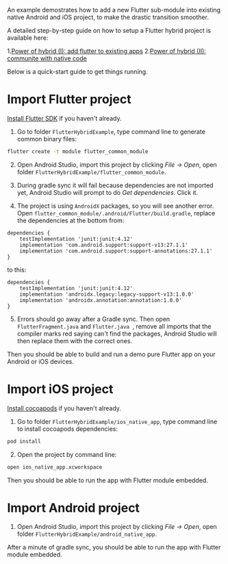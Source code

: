 An example demostrates how to add a new Flutter sub-module into existing native Android and iOS project, to make the drastic transition smoother.

A detailed step-by-step guide on how to setup a Flutter hybrid project is available here:

1.[Power of hybrid (I): add flutter to existing apps](http://tsuinte.ru/2019/make-a-flutter-hybrid-app-1/)
2.[Power of hybrid (II): communite with native code](http://tsuinte.ru/2019/make-a-flutter-hybrid-app-2/)

Below is a quick-start guide to get things running.

# Import Flutter project

[Install Flutter SDK](https://flutter.dev/docs/get-started/install) if you haven't already.

1. Go to folder `FlutterHybridExample`, type command line to generate common binary files:

```bash
flutter create -t module flutter_common_module
```

2. Open Android Studio, import this project by clicking *File -> Open*, open folder `FlutterHybridExample/flutter_common_module`.

3. During gradle sync it will fail because dependencies are not imported yet, Android Studio will prompt to do *Get dependencies*. Click it.

4. The project is using `AndroidX` packages, so you will see another error. Open `flutter_common_module/.android/Flutter/build.gradle`, replace the dependencies at the bottom from:

```plain
dependencies {
    testImplementation 'junit:junit:4.12'
    implementation 'com.android.support:support-v13:27.1.1'
    implementation 'com.android.support:support-annotations:27.1.1'
}
```

to this:

```plain
dependencies {
    testImplementation 'junit:junit:4.12'
    implementation 'androidx.legacy:legacy-support-v13:1.0.0'
    implementation 'androidx.annotation:annotation:1.0.0'
}
```

5. Errors should go away after a Gradle sync. Then open `FlutterFragment.java` and `Flutter.java `, remove all imports that the compiler marks red saying can't find the packages, Android Studio will then replace them with the correct ones.

Then you should be able to build and run a demo pure Flutter app on your Android or iOS devices.

# Import iOS project

[Install cocoapods](https://guides.cocoapods.org/using/getting-started.html) if you haven't already.

1. Go to folder `FlutterHybridExample/ios_native_app`, type command line to install cocoapods dependencies:

```bash
pod install
```

2. Open the project by command line:

```bash
open ios_native_app.xcworkspace
```

Then you should be able to run the app with Flutter module embedded.

# Import Android project

1. Open Android Studio, import this project by clicking *File -> Open*, open folder `FlutterHybridExample/android_native_app`.

After a minute of gradle sync, you should be able to run the app with Flutter module embedded.
